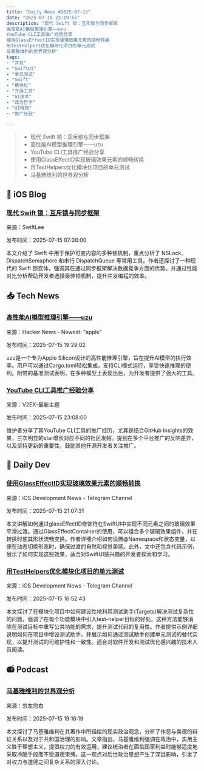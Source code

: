 ```yaml
---
title: "Daily News #2025-07-15"
date: "2025-07-15 23:19:55"
description: "现代 Swift 锁：互斥锁与同步框架
高性能AI模型推理引擎——uzu
YouTube CLI工具推广经验分享
使用GlassEffectID实现玻璃效果元素的顺畅转换
用TestHelpers优化模块化项目的单元测试
马基雅维利的世界观分析"
tags: 
- "并发"
- "SwiftUI"
- "单元测试"
- "Swift"
- "模块化"
- "开源工具"
- "AI技术"
- "政治哲学"
- "UI特效"
- "推广经验"

---
```


> - 现代 Swift 锁：互斥锁与同步框架
> - 高性能AI模型推理引擎——uzu
> - YouTube CLI工具推广经验分享
> - 使用GlassEffectID实现玻璃效果元素的顺畅转换
> - 用TestHelpers优化模块化项目的单元测试
> - 马基雅维利的世界观分析

## 🍎 iOS Blog

### [现代 Swift 锁：互斥锁与同步框架](https://www.avanderlee.com/concurrency/modern-swift-lock-mutex-the-synchronization-framework/)

来源：SwiftLee

发布时间：2025-07-15 07:00:00

本文介绍了 Swift 中用于保护可变内容的多种锁机制，重点分析了 NSLock、DispatchSemaphore 和串行 DispatchQueue 等常用工具。作者还探讨了一种现代的 Swift 锁变体，强调其在通过同步框架解决数据竞争方面的优势。并通过性能对比分析帮助开发者选择最佳锁机制，提升并发编程的效率。

## 📥 Tech News

### [高性能AI模型推理引擎——uzu](https://github.com/trymirai/uzu)

来源：Hacker News - Newest: "apple"

发布时间：2025-07-15 19:29:02

uzu是一个专为Apple Silicon设计的高性能推理引擎，旨在提升AI模型的执行效率。用户可以通过Cargo.toml轻松集成，支持CLI模式运行，享受快速推理的便利。附带的基准测试表明，在多种模型上表现出色，为开发者提供了强大的工具。

### [YouTube CLI工具推广经验分享](https://www.v2ex.com/t/1145435)

来源：V2EX-最新主题

发布时间：2025-07-15 23:08:00

维护者分享了其YouTube CLI工具的推广经历，尤其是结合GitHub Insights的效果，三次明显的star增长对应不同的社区发帖。提到在多个平台推广的反响差异，以及坚持更新的重要性，鼓励其他开源开发者关注推广。

## 💾 Daily Dev

### [使用GlassEffectID实现玻璃效果元素的顺畅转换](https://www.createwithswift.com/morphing-glass-effect-elements-into-one-another-with-glasseffectid/)

来源：iOS Development News - Telegram Channel

发布时间：2025-07-15 21:07:31

本文讲解如何通过glassEffectID修饰符在SwiftUI中实现不同元素之间的玻璃效果平滑过渡。通过GlassEffectContainer的使用，可以组合多个玻璃效果组件，并在转换时使其形状流畅变换。作者详细介绍如何设置@Namespace和状态变量，以便在动态切换形态时，确保过渡的自然和视觉美感。此外，文中还包含代码示例，展示了如何实现这些效果，适合对SwiftUI感兴趣的开发者探索和学习。

### [用TestHelpers优化模块化项目的单元测试](https://williamboles.com/hitting-the-target-with-testhelpers/)

来源：iOS Development News - Telegram Channel

发布时间：2025-07-15 16:52:43

本文探讨了在模块化项目中如何建设性地利用测试助手(Targets)解决测试复杂性的问题，强调了在每个功能模块中引入test-helper目标的好处。这种方法能够消除在测试目标中重写公共功能的需求，提升测试代码的复用性。作者提供示例详细说明如何在项目中增设测试助手，并展示如何通过测试助手创建单元测试的替代实现，以提升测试的可维护性和一致性。适合对软件开发和测试优化感兴趣的技术人员阅读。

## 📻 Podcast

### [马基雅维利的世界观分析](https://www.xiaoyuzhoufm.com/episode/687630a493fd2d72b852c514)

来源：忽左忽右

发布时间：2025-07-15 19:16:19

本文探讨了马基雅维利在其著作中所描绘的现实政治观念，分析了作恶与美德的辩证关系以及对于共和国治理的影响。文章指出，马基雅维利强调在政治中，实用主义胜于理想主义，提倡权力的有效运用，建议统治者在面临国家利益时能够适度地采取冷酷手段而不受道德束缚。这一观点对后世政治思想产生了深远影响，引发了对权力与道德之间复杂关系的深入讨论。
